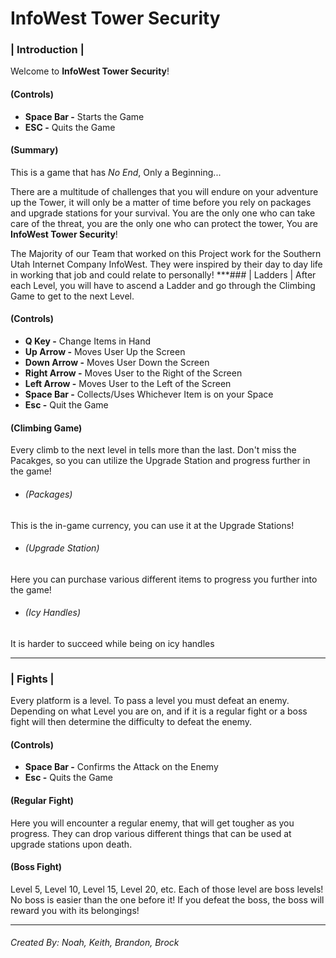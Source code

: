 # InfoWest Tower Security
### | Introduction |
Welcome to **InfoWest Tower Security**!

#### (Controls)
* **Space Bar  -** Starts the Game
* **ESC -** Quits the Game

#### (Summary)
This is a game that has *No End*, Only a Beginning...

There are a multitude of challenges that you will endure on your adventure up the Tower, it will only be a matter of time before you rely on packages and upgrade stations for your survival. You are the only one who can take care of the threat, you are the only one who can protect the tower, You are **InfoWest Tower Security**!

The Majority of our Team that worked on this Project work for the Southern Utah Internet Company InfoWest. They were inspired by their day to day life in working that job and could relate to personally!
***### | Ladders |
After each Level, you will have to ascend a Ladder and go through the Climbing Game to get to the next Level.

#### (Controls)
* **Q Key -** Change Items in Hand
* **Up Arrow  -** Moves User Up the Screen
* **Down Arrow -** Moves User Down the Screen
* **Right Arrow -** Moves User to the Right of the Screen
* **Left Arrow -** Moves User to the Left of the Screen
* **Space Bar -** Collects/Uses Whichever Item is on your Space
* **Esc -** Quit the Game

#### (Climbing Game)
Every climb to the next level in tells more than the last. Don't miss the Pacakges, so you can utilize the Upgrade Station and progress further in the game!
*  ###### *(Packages)*
  This is the in-game currency, you can use it at the Upgrade Stations!
*  ###### *(Upgrade Station)*
  Here you can purchase various different items to progress you further into  the game!
*  ###### *(Icy Handles)*
  It is harder to succeed while being on icy handles 
***
### | Fights |
Every platform is a level. To pass a level you must defeat an enemy. Depending on what Level you are on, and if it is a regular fight or a boss fight will then determine the difficulty to defeat the enemy. 

#### (Controls)
* **Space Bar -** Confirms the Attack on the Enemy
* **Esc -** Quits the Game

#### (Regular Fight)
Here you will encounter a regular enemy, that will get tougher as you progress. They can drop various different things that can be used at upgrade stations upon death.

#### (Boss Fight)
Level 5, Level 10, Level 15, Level 20, etc. Each of those level are boss levels! No boss is easier than the one before it! If you defeat the boss, the boss will reward you with its belongings! 
***

###### Created By: Noah, Keith, Brandon, Brock
